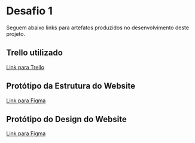 # Desafio 1
Seguem abaixo links para artefatos produzidos no desenvolvimento deste projeto.

## Trello utilizado
[Link para Trello](https://trello.com/b/7lBTPd5k/iuul-desafio-1)

## Protótipo da Estrutura do Website
[Link para Figma](https://www.figma.com/file/vfaTxloebRq8a4QCH7X4QI/iUUL-Desafio-%231---Prot%C3%B3tipo-Estrutura?type=design&mode=design)

## Protótipo do Design do Website
[Link para Figma](https://www.figma.com/file/Z0Mez4LSUYc8YH1UiPGGWv/iUUL-Desafio-%231---Prot%C3%B3tipo-Design?type=design&node-id=1-3&mode=design)

